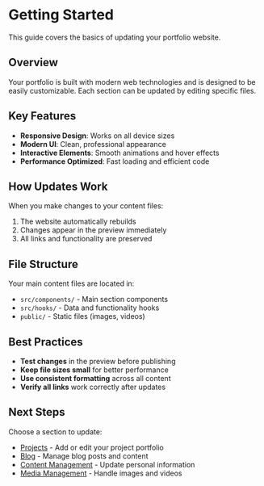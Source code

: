 
# Getting Started

This guide covers the basics of updating your portfolio website.

## Overview

Your portfolio is built with modern web technologies and is designed to be easily customizable. Each section can be updated by editing specific files.

## Key Features

- **Responsive Design**: Works on all device sizes
- **Modern UI**: Clean, professional appearance
- **Interactive Elements**: Smooth animations and hover effects
- **Performance Optimized**: Fast loading and efficient code

## How Updates Work

When you make changes to your content files:
1. The website automatically rebuilds
2. Changes appear in the preview immediately
3. All links and functionality are preserved

## File Structure

Your main content files are located in:
- `src/components/` - Main section components
- `src/hooks/` - Data and functionality hooks
- `public/` - Static files (images, videos)

## Best Practices

- **Test changes** in the preview before publishing
- **Keep file sizes small** for better performance
- **Use consistent formatting** across all content
- **Verify all links** work correctly after updates

## Next Steps

Choose a section to update:
- [Projects](./projects.md) - Add or edit your project portfolio
- [Blog](./blog.md) - Manage blog posts and content
- [Content Management](./content-management.md) - Update personal information
- [Media Management](./media-management.md) - Handle images and videos
